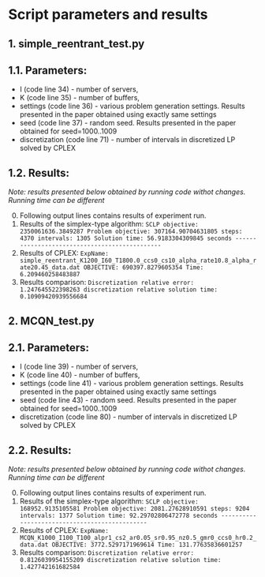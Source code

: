 # Script parameters and results

## 1. simple_reentrant_test.py

## 1.1. Parameters:
- I (code line 34) - number of servers,
- K (code line 35) - number of buffers,
- settings (code line 36) - various problem generation settings. Results presented in the paper obtained using exactly same settings
- seed (code line 37) - random seed. Results presented in the paper obtained for seed=1000..1009
- discretization (code line 71) - number of intervals in discretized LP solved by CPLEX

## 1.2. Results:
_Note: results presented below obtained by running code withot changes. Running time can be different_

0. Following output lines contains results of experiment run.
1. Results of the simplex-type algorithm: 
`SCLP objective: 2350061636.3849287 Problem objective: 307164.90704631805 steps: 4370 intervals: 1305
Solution time: 56.9183304309845 seconds
----------------------------------------------`
2. Results of CPLEX:
`ExpName: simple_reentrant_K1200_I60_T1800.0_ccs0_cs10_alpha_rate10.8_alpha_rate20.45_data.dat OBJECTIVE: 690397.8279605354 Time: 6.209460258483887`
3. Results comparison:
`Discretization relative error: 1.247645522398263 discretization relative solution time: 0.10909420939556684`

## 2. MCQN_test.py

## 2.1. Parameters:
- I (code line 39) - number of servers,
- K (code line 40) - number of buffers,
- settings (code line 41) - various problem generation settings. Results presented in the paper obtained using exactly same settings
- seed (code line 43) - random seed. Results presented in the paper obtained for seed=1000..1009
- discretization (code line 80) - number of intervals in discretized LP solved by CPLEX

## 2.2. Results:
_Note: results presented below obtained by running code withot changes. Running time can be different_

0. Following output lines contains results of experiment run.
1. Results of the simplex-type algorithm: 
`SCLP objective: 168952.9135105581 Problem objective: 2081.27628910591 steps: 9204 intervals: 1377
Solution time: 92.29702806472778 seconds
----------------------------------------------`
2. Results of CPLEX:
`ExpName: MCQN_K1000_I100_T100_alpr1_cs2_ar0.05_sr0.95_nz0.5_gmr0_ccs0_hr0.2_data.dat OBJECTIVE: 3772.5297171969614 Time: 131.77635836601257`
3. Results comparison:
`Discretization relative error: 0.8126039954155209 discretization relative solution time: 1.427742161682584`
